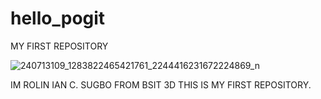 # hello_pogit
MY FIRST REPOSITORY 

![240713109_1283822465421761_2244416231672224869_n](https://user-images.githubusercontent.com/89558817/131202769-ef78d90b-da42-4dd3-9203-d72bce195214.jpg)

IM ROLIN IAN C. SUGBO FROM BSIT 3D THIS IS MY FIRST REPOSITORY.
